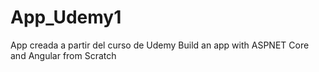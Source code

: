 # App_Udemy1
 
App creada a partir del curso de Udemy Build an app with ASPNET Core and Angular from Scratch
